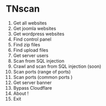 # TNscan
1) Get all websites
2) Get joomla websites
3) Get wordpress websites
4) Find control panel
5) Find zip files
6) Find upload files
7) Get server users
8) Scan from SQL injection
9) Crawl and scan from SQL injection (soon)
10) Scan ports (range of ports)
11) Scan ports (common ports  )
12) Get server banner
13) Bypass Cloudflare
14) About !
99) Exit
